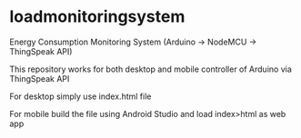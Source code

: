 # loadmonitoringsystem

Energy Consumption Monitoring System (Arduino -> NodeMCU -> ThingSpeak API)

This repository works for both desktop and mobile controller of Arduino via ThingSpeak API


For desktop simply use index.html file

For mobile build the file using Android Studio and load index>html as web app
